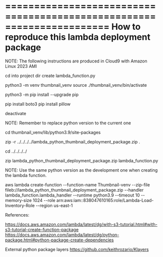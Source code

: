 ======================================================================
How to reproduce this lambda deployment package
======================================================================
NOTE: The following instructions are produced in Cloud9 with Amazon Linux 2023 AMI


cd into project dir
create lambda_function.py

python3 -m venv thumbnail_venv
source ./thumbnail_venv/bin/activate

python3 -m pip install --upgrade pip

pip install boto3
pip install pillow

deactivate

NOTE: Remember to replace python version to the current one

cd thumbnail_venv/lib/python3.9/site-packages

zip -r ../../../../lambda_python_thumbnail_deployment_package.zip .

cd ../../../../

zip lambda_python_thumbnail_deployment_package.zip lambda_function.py

NOTE: Use the same python version as the development one when creating the lambda function.

aws lambda create-function --function-name Thumbnail-venv --zip-file fileb://lambda_python_thumbnail_deployment_package.zip --handler lambda_function.lambda_handler --runtime python3.9 --timeout 10 --memory-size 1024 --role arn:aws:iam::838047610165:role/Lambda-Load-Inventory-Role --region us-east-1

References:

https://docs.aws.amazon.com/lambda/latest/dg/with-s3-tutorial.html#with-s3-tutorial-create-function-package
https://docs.aws.amazon.com/lambda/latest/dg/python-package.html#python-package-create-dependencies

External python package layers
https://github.com/keithrozario/Klayers

